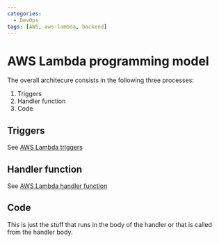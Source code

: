 ```yaml
---
categories:
  - DevOps
tags: [AWS, aws-lambda, backend]
---
```


# AWS Lambda programming model

The overall architecure consists in the following three processes:

1. Triggers
2. Handler function
3. Code

## Triggers

See [AWS Lambda triggers](Lambda_triggers.md)

## Handler function

See
[AWS Lambda handler function](Lambda_handler_function.md)

## Code

This is just the stuff that runs in the body of the handler or that is called
from the handler body.
